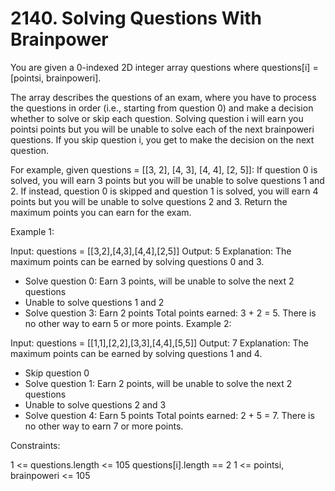 # 2140. Solving Questions With Brainpower

You are given a 0-indexed 2D integer array questions where questions[i] = [pointsi, brainpoweri].

The array describes the questions of an exam, where you have to process the questions in order (i.e., starting from question 0) and make a decision whether to solve or skip each question. Solving question i will earn you pointsi points but you will be unable to solve each of the next brainpoweri questions. If you skip question i, you get to make the decision on the next question.

For example, given questions = [[3, 2], [4, 3], [4, 4], [2, 5]]:
If question 0 is solved, you will earn 3 points but you will be unable to solve questions 1 and 2.
If instead, question 0 is skipped and question 1 is solved, you will earn 4 points but you will be unable to solve questions 2 and 3.
Return the maximum points you can earn for the exam.

Example 1:

Input: questions = [[3,2],[4,3],[4,4],[2,5]]
Output: 5
Explanation: The maximum points can be earned by solving questions 0 and 3.

-   Solve question 0: Earn 3 points, will be unable to solve the next 2 questions
-   Unable to solve questions 1 and 2
-   Solve question 3: Earn 2 points
    Total points earned: 3 + 2 = 5. There is no other way to earn 5 or more points.
    Example 2:

Input: questions = [[1,1],[2,2],[3,3],[4,4],[5,5]]
Output: 7
Explanation: The maximum points can be earned by solving questions 1 and 4.

-   Skip question 0
-   Solve question 1: Earn 2 points, will be unable to solve the next 2 questions
-   Unable to solve questions 2 and 3
-   Solve question 4: Earn 5 points
    Total points earned: 2 + 5 = 7. There is no other way to earn 7 or more points.

Constraints:

1 <= questions.length <= 105
questions[i].length == 2
1 <= pointsi, brainpoweri <= 105
